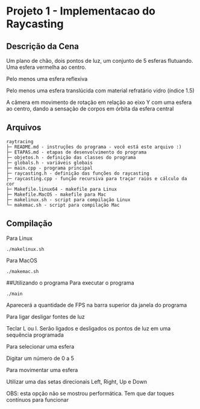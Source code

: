 # Projeto 1 - Implementacao do Raycasting
## Descrição da Cena
Um plano de chão, dois pontos de luz, um conjunto de 5 esferas flutuando. Uma esfera vermelha ao centro.

Pelo menos uma esfera reflexiva

Pelo menos uma esfera translúcida com material refratário vidro (índice 1.5)

A câmera em movimento de rotação em relação ao eixo Y com uma esfera ao centro, dando a sensação de corpos em órbita da esfera central
## Arquivos
```
raytracing
├─ README.md - instruções do programa - você está este arquivo :)
├─ ETAPAS.md - etapas de desenvolvimento do programa
├─ objetos.h - definição das classes do programa
├─ globals.h - variáveis globais
├─ main.cpp - programa principal
├─ raycasting.h - definição das funções do raycasting
├─ raycasting.cpp - função recursiva para traçar raios e cálculo da cor
├─ Makefile.linux64 - makefile para Linux
├─ Makefile.MacOS - makefile para Mac
├─ makelinux.sh - script para compilação Linux
└─ makemac.sh - script para compilação Mac
```
## Compilação
Para Linux
```
./makelinux.sh
```
Para MacOS
```
./makemac.sh
```
##Utilizando o programa
Para executar o programa
```
./main
```
Aparecerá a quantidade de FPS na barra superior da janela do programa

Para ligar desligar fontes de luz

Teclar L ou l. Serão ligados e desligados os pontos de luz em uma sequência programada

Para selecionar uma esfera

Digitar um número de 0 a 5

Para movimentar uma esfera

Utilizar uma das setas direcionais Left, Right, Up e Down

OBS: esta opção não se mostrou performática. Tem que dar toques contínuos para funcionar

